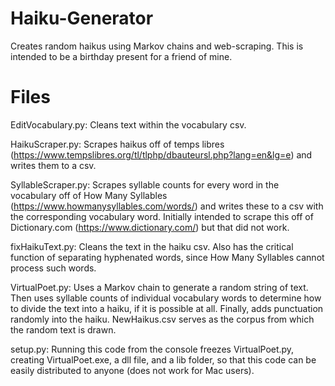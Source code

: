 # Haiku-Generator
Creates random haikus using Markov chains and web-scraping. This is intended to be a birthday present for a friend of mine.

# Files

EditVocabulary.py: Cleans text within the vocabulary csv.

HaikuScraper.py: Scrapes haikus off of temps libres (https://www.tempslibres.org/tl/tlphp/dbauteursl.php?lang=en&lg=e) and writes them to a csv.

SyllableScraper.py: Scrapes syllable counts for every word in the vocabulary off of How Many Syllables (https://www.howmanysyllables.com/words/) and writes these to a csv with the corresponding vocabulary word. Initially intended to scrape this off of Dictionary.com (https://www.dictionary.com/) but that did not work.

fixHaikuText.py: Cleans the text in the haiku csv. Also has the critical function of separating hyphenated words, since How Many Syllables cannot process such words.

VirtualPoet.py: Uses a Markov chain to generate a random string of text. Then uses syllable counts of individual vocabulary words to determine how to divide the text into a haiku, if it is possible at all. Finally, adds punctuation randomly into the haiku. NewHaikus.csv serves as the corpus from which the random text is drawn.

setup.py: Running this code from the console freezes VirtualPoet.py, creating VirtualPoet.exe, a dll file, and a lib folder, so that this code can be easily distributed to anyone (does not work for Mac users).
